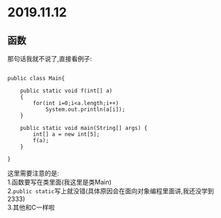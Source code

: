 # 2019.11.12  
## 函数  
那句话我就不说了,直接看例子:
```

public class Main{
	
	public static void f(int[] a)
	{
		for(int i=0;i<a.length;i++)
			System.out.println(a[i]);
	}
	
	public static void main(String[] args) {
		int[] a = new int[5];
		f(a);
	}
	
}
```  
这里需要注意的是:  
1.函数要写在类里面(我这里是类Main)  
2.```public static```写上就没错(具体原因会在面向对象编程里面讲,我还没学到2333)  
3.其他和C一样啦
